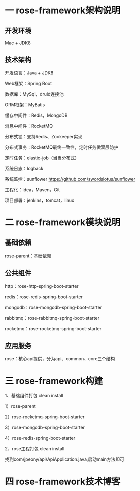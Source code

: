 # 一 rose-framework架构说明
## 开发环境
Mac + JDK8

## 技术架构

开发语言：Java + JDK8

Web框架：Spring Boot

数据库：MySql，druid连接池

ORM框架：MyBatis

缓存中间件：Redis，MongoDB

消息中间件：RocketMQ

分布式锁：支持Redis、Zookeeper实现

分布式事务：RocketMQ最终一致性，定时任务做双层防护

定时任务：elastic-job（当当分布式）

系统日志：logback

系统监控：sunflower https://github.com/swordslotus/sunflower

工程化：idea，Maven，Git

项目部署：jenkins，tomcat，linux

# 二 rose-framework模块说明
## 基础依赖
rose-parent：基础依赖

## 公共组件
http：rose-http-spring-boot-starter

redis：rose-redis-spring-boot-starter

mongodb：rose-mongodb-spring-boot-starter

rabbitmq：rose-rabbitmq-spring-boot-starter

rocketmq：rose-rocketmq-spring-boot-starter

## 应用服务
rose：核心api提供，分为api、common、core三个结构

# 三 rose-framework构建
1、基础组件打包 clean install

1）rose-parent

2）rose-rocketmq-spring-boot-starter

3）rose-mongodb-spring-boot-starter

4）rose-redis-spring-boot-starter

2、rose工程打包 clean install

找到com/jpeony/api/ApiApplication.java,启动main方法即可

# 四 rose-framework技术博客


